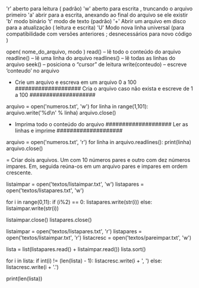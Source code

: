 'r' aberto para leitura ( padrão)
'w' aberto para escrita , truncando o arquivo primeiro
'a' abrir para a escrita, anexando ao final do arquivo se ele existir
'b' modo binário 
't' modo de texto (padrão)
'+' Abrir um arquivo em disco para a atualização ( leitura e escrita)
'U' Modo nova linha universal (para compatibilidade com versões anteriores ; desnecessários
              para novo código )

open( nome_do_arquivo, modo )
read() – lê todo o conteúdo do arquivo
readline() – lê uma linha do arquivo
readlines() – lê todas as linhas do arquivo
seek() – posiciona o “cursor” de leitura
write(conteudo) – escreve ‘conteudo’ no arquivo


- Crie um arquivo e escreva em um arquivo 0 a 100
#################### Cria  o arquivo caso não exista e escreve de 1 a 100 ####################

arquivo = open('numeros.txt', 'w')
for linha in range(1,101):
    arquivo.write('%d\n' % linha)
arquivo.close()


- Imprima todo o conteúdo do arquivo
#################### Ler as linhas e imprime ####################


arquivo = open('numeros.txt', 'r')
for linha in arquivo.readlines():
    print(linha)
arquivo.close()




= Criar dois arquivos. Um com 10 números pares e outro com dez números impares. Em, seguida reúna-os em um arquivo pares e impares em ordem crescente.



listaimpar = open('textos/listaimpar.txt', 'w')
listapares = open('textos/listapares.txt', 'w')

for i in range(0,11):
    if (i%2) == 0:
        listapares.write(str(i))
    else:
        listaimpar.write(str(i))

listaimpar.close()
listapares.close()

listaimpar = open('textos/listapares.txt', 'r')
listapares = open('textos/listaimpar.txt', 'r')
listacresc = open('textos/pareimpar.txt', 'w')

lista = list(listapares.read() + listaimpar.read())
lista.sort()

for i in lista:
    if int(i) != (len(lista) - 1):
        listacresc.write(i + ', ')
    else:
        listacresc.write(i + '.')

print(len(lista))

